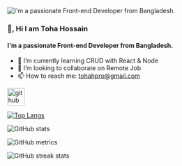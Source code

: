 

![I'm a passionate Front-end Developer from Bangladesh.](https://i.ibb.co/nczXxr6/git-hub-banner.jpg)

### 👋, Hi I am Toha Hossain
#### I'm a passionate Front-end Developer from Bangladesh.


- 🌱 I’m currently learning CRUD with React & Node 
- 👯 I’m looking to collaborate on Remote Job 
- 📫 How to reach me: tohahpro@gmail.com 


[<img src='https://cdn.jsdelivr.net/npm/simple-icons@3.0.1/icons/github.svg' alt='github' height='40'>](https://github.com/tohahpro)  

[![Top Langs](https://github-readme-stats.vercel.app/api/top-langs/?username=tohahpro)](https://github.com/anuraghazra/github-readme-stats)

![GitHub stats](https://github-readme-stats.vercel.app/api?username=tohahpro&show_icons=true)  

![GitHub metrics](https://metrics.lecoq.io/tohahpro)  

![GitHub streak stats](https://streak-stats.demolab.com/?user=tohahpro)  




